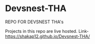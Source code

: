 # Devsnest-THA
REPO FOR DEVSNEST THA's

Projects in this repo are live hosted.
Link-https://shakap12.github.io/Devsnest-THA/
